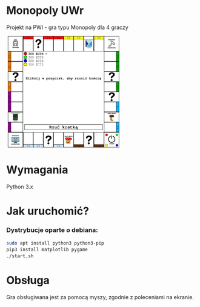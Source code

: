# Monopoly UWr
Projekt na PWI - gra typu Monopoly dla 4 graczy

<img src ='man/board_small.png'>

# Wymagania
Python 3.x

# Jak uruchomić?
### Dystrybucje oparte o debiana:

```sh
sudo apt install python3 python3-pip
pip3 install matplotlib pygame
./start.sh
```


# Obsługa
Gra obsługiwana jest za pomocą myszy, zgodnie z poleceniami na ekranie.
